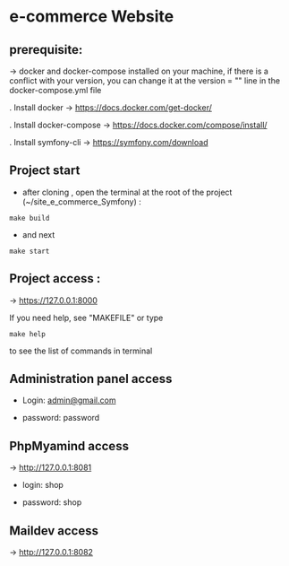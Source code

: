#  e-commerce Website


## prerequisite: 

-> docker and docker-compose installed on your machine, if there is a conflict with your version, you can change it at the version = "" line in the docker-compose.yml file 

. Install docker -> https://docs.docker.com/get-docker/

. Install docker-compose -> https://docs.docker.com/compose/install/

. Install symfony-cli  -> https://symfony.com/download

## Project start  

* after cloning , open the terminal at the root of the project (~/site_e_commerce_Symfony) : 

``` 
make build
``` 
* and next 

``` 
make start
``` 
## Project access : 

-> https://127.0.0.1:8000

If you need help, see "MAKEFILE" or type

``` 
make help
``` 
to see the list of commands in terminal 


## Administration panel access

* Login: admin@gmail.com 

* password: password


## PhpMyamind access
 
->  http://127.0.0.1:8081

* login: shop

* password: shop 

## Maildev access

-> http://127.0.0.1:8082
